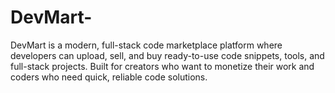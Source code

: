 # DevMart-
DevMart is a modern, full-stack code marketplace platform where developers can upload, sell, and buy ready-to-use code snippets, tools, and full-stack projects. Built for creators who want to monetize their work and coders who need quick, reliable code solutions.
